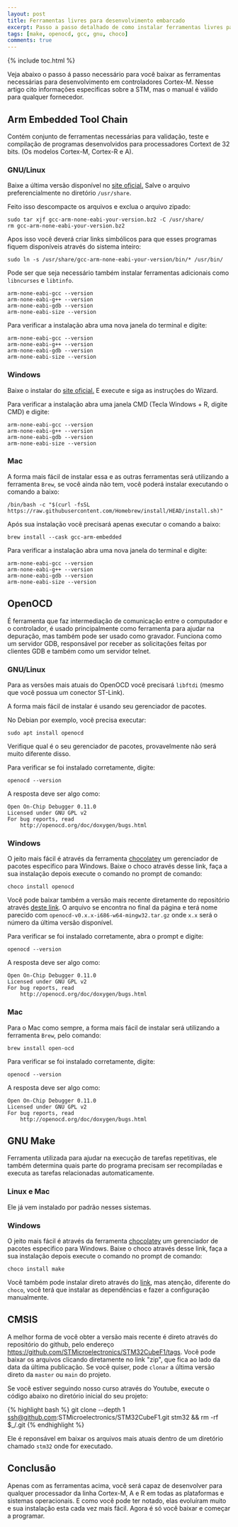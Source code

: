 ```yaml
---
layout: post
title: Ferramentas livres para desenvolvimento embarcado
excerpt: Passo a passo detalhado de como instalar ferramentas livres para desenvolvimento Cortex-M 
tags: [make, openocd, gcc, gnu, choco]
comments: true
---
```


{% include toc.html %}

Veja abaixo o passo á passo necessário para você baixar as ferramentas necessárias para
desenvolvimento em controladores Cortex-M. Nesse artigo cito informações especificas
sobre a STM, mas o manual é válido para qualquer fornecedor.

## Arm Embedded Tool Chain

Contém conjunto de ferramentas necessárias para validação, teste e compilação de programas
desenvolvidos para processadores Cortext de 32 bits. (Os modelos Cortex-M, Cortex-R e A).

### GNU/Linux 

Baixe a última versão disponível no [site oficial.](https://developer.arm.com/tools-and-software/open-source-software/developer-tools/gnu-toolchain/gnu-rm/downloads)
Salve o arquivo preferencialmente no diretório `/usr/share`.

Feito isso descompacte os arquivos e exclua o arquivo zipado:

```
sudo tar xjf gcc-arm-none-eabi-your-version.bz2 -C /usr/share/
rm gcc-arm-none-eabi-your-version.bz2
```

Apos isso você deverá criar links simbólicos para que esses programas fiquem disponíveis através do
sistema inteiro:

```
sudo ln -s /usr/share/gcc-arm-none-eabi-your-version/bin/* /usr/bin/
```

Pode ser que seja necessário também instalar ferramentas adicionais como `libncurses` e `libtinfo`.

```
arm-none-eabi-gcc --version
arm-none-eabi-g++ --version
arm-none-eabi-gdb --version
arm-none-eabi-size --version
```

Para verificar a instalação abra uma nova janela do terminal e digite:

```
arm-none-eabi-gcc --version
arm-none-eabi-g++ --version
arm-none-eabi-gdb --version
arm-none-eabi-size --version
```

### Windows

Baixe o instalar do [site oficial.](https://developer.arm.com/tools-and-software/open-source-software/developer-tools/gnu-toolchain/gnu-rm/downloads)
E execute e siga as instruções do Wizard.

Para verificar a instalação abra uma janela CMD (Tecla Windows + R, digite CMD) e digite:

```
arm-none-eabi-gcc --version
arm-none-eabi-g++ --version
arm-none-eabi-gdb --version
arm-none-eabi-size --version
```

### Mac

A forma mais fácil de instalar essa e as outras ferramentas será utilizando a ferramenta `Brew`, 
se você ainda não tem, você poderá instalar executando o comando a baixo:

```
/bin/bash -c "$(curl -fsSL https://raw.githubusercontent.com/Homebrew/install/HEAD/install.sh)"
```

Após sua instalação você precisará apenas executar o comando a baixo:

```
brew install --cask gcc-arm-embedded
```

Para verificar a instalação abra uma nova janela do terminal e digite:

```
arm-none-eabi-gcc --version
arm-none-eabi-g++ --version
arm-none-eabi-gdb --version
arm-none-eabi-size --version
```

## OpenOCD 

É ferramenta que faz intermediação de comunicação entre o computador e o controlador, é usado
principalmente como ferramenta para ajudar na depuração, mas também pode ser usado como gravador.
Funciona como um servidor GDB, responsável por receber as solicitações feitas por clientes GDB e 
também como um servidor telnet.

### GNU/Linux

Para as versões mais atuais do OpenOCD você precisará `libftdi` (mesmo que você possua um conector
ST-Link).

A forma mais fácil de instalar é usando seu gerenciador de pacotes.

No Debian por exemplo, você precisa executar:
```
sudo apt install openocd
```

Verifique qual é o seu gerenciador de pacotes, provavelmente não será muito diferente disso.

Para verificar se foi instalado corretamente, digite:

```
openocd --version
```

A resposta deve ser algo como:

```
Open On-Chip Debugger 0.11.0
Licensed under GNU GPL v2
For bug reports, read
	http://openocd.org/doc/doxygen/bugs.html
```

### Windows

O jeito mais fácil é através da ferramenta [chocolatey](https://chocolatey.org/install) um 
gerenciador de pacotes especifico para Windows.
Baixe o choco através desse link, faça a sua instalação depois execute o comando no prompt de
comando:

```
choco install openocd 
```

Você pode baixar também a versão mais recente diretamente do repositório através [deste link](https://github.com/openocd-org/openocd/releases/).
O arquivo se encontra no final da página e terá nome parecido com `openocd-v0.x.x-i686-w64-mingw32.tar.gz`
onde `x.x` será o número da última versão disponível.

Para verificar se foi instalado corretamente, abra o prompt e digite:

```
openocd --version
```

A resposta deve ser algo como:

```
Open On-Chip Debugger 0.11.0
Licensed under GNU GPL v2
For bug reports, read
	http://openocd.org/doc/doxygen/bugs.html
```

### Mac

Para o Mac como sempre, a forma mais fácil de instalar será utilizando a ferramenta `Brew`, pelo
comando:

```
brew install open-ocd
```

Para verificar se foi instalado corretamente, digite:

```
openocd --version
```

A resposta deve ser algo como:

```
Open On-Chip Debugger 0.11.0
Licensed under GNU GPL v2
For bug reports, read
	http://openocd.org/doc/doxygen/bugs.html
```

## GNU Make

Ferramenta utilizada para ajudar na execução de tarefas repetitivas, ele também determina quais
parte do programa precisam ser recompiladas e executa as tarefas relacionadas automaticamente.

### Linux e Mac

Ele já vem instalado por padrão nesses sistemas. 

### Windows 

O jeito mais fácil é através da ferramenta [chocolatey](https://chocolatey.org/install) um 
gerenciador de pacotes especifico para Windows.
Baixe o choco através desse link, faça a sua instalação depois execute o comando no prompt de
comando:

```
choco install make
```

Você também pode instalar direto através do [link](http://gnuwin32.sourceforge.net/install.html),
mas atenção, diferente do `choco`, você terá que instalar as dependências e fazer a configuração
manualmente.

## CMSIS

A melhor forma de você obter a versão mais recente é direto através do repositório do github, pelo
endereço https://github.com/STMicroelectronics/STM32CubeF1/tags. Você pode baixar os arquivos
clicando diretamente no link "zip", que fica ao lado da data da última publicação. Se você quiser,
pode `clonar` a última versão direto da `master` ou `main` do projeto.

Se você estiver seguindo nosso curso através do Youtube, execute o código abaixo no diretório 
inicial do seu projeto:

{% highlight bash %}
git clone --depth 1 ssh@github.com:STMicroelectronics/STM32CubeF1.git stm32 && rm -rf $_/.git
{% endhighlight %}

Ele é reponsável em baixar os arquivos mais atuais dentro de um diretório chamado `stm32` onde for
executado.

## Conclusão

Apenas com as ferramentas acima, você será capaz de desenvolver para qualquer processador da linha
Cortex-M, A e R em todas as plataformas e sistemas operacionais. E como você pode ter notado, elas
evoluíram muito e sua instalação esta cada vez mais fácil. Agora é só você baixar e começar a
programar.
